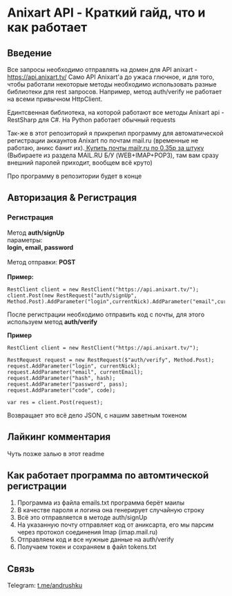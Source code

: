
# Anixart API - Краткий гайд, что и как работает
## Введение
Все запросы необходимо отправлять на домен для API anixart - https://api.anixart.tv/
Само API Anixart'a до ужаса глючное, и для того, чтобы работали некоторые методы необходимо использовать разные библиотеки для rest запросов. Например, метод auth/verify не работает на всеми привычном HttpClient.

Единтсвенная библиотека, на которой работают все методы Anixart api - RestSharp для C#. 
На Python работает обычный requests

Так-же в этот репозиторий я прикрепил программу для автоматической регистрации аккаунтов Anixart по почтам mail.ru (временные не работаю, аникс банит их).<a href="https://mailru.top/"> Купить почты mailr.ru по 0.35р за штуку</a> (Выбираете из раздела MAIL.RU Б/У (WEB+IMAP+POP3), там вам сразу внешний паролей приходит, вообщем всё круто)

Про программу в репозитории будет в конце
## Авторизация & Регистрация

### Регистрация
Метод **auth/signUp**
<br> параметры:<br>
**login, email, password**<br><br>
Метод отправки: **POST**<br><br>
**Пример:**
```
RestClient client = new RestClient("https://api.anixart.tv/");
client.Post(new RestRequest("auth/signUp", Method.Post).AddParameter("login",currentNick).AddParameter("email",currentEmail).AddParameter("password",pass));
```

После регистрации необходимо отправить код с почты, для этого используем метод **auth/verify**

**Пример**

```
RestClient client = new RestClient("https://api.anixart.tv/");

RestRequest request = new RestRequest($"auth/verify", Method.Post);
request.AddParameter("login", currentNick);
request.AddParameter("email", currentEmail);
request.AddParameter("hash", hash);
request.AddParameter("password", pass);
request.AddParameter("code", code);

var res = client.Post(request);
```
Возвращает это всё дело JSON, с нашим заветным токеном

## Лайкинг комментария
Чуть позже залью в этот readme

## Как работает программа по автомтической регистрации
1) Программа из файла emails.txt программа берёт маилы
2) В качестве пароля и логина она генерирует случайную строку
3) Всё это отправляется в методе auth/signUp
4) На указанную почту отправляет код от аниксарта, его мы парсим через протокол соединения Imap (imap.mail.ru)
5) Отправляем код и все нужные данные на auth/verify
6) Получаем токен и сохраняем в файл tokens.txt

## Связь
Telegram: <a href="https://t.me/andrushku">t.me/andrushku</a>
